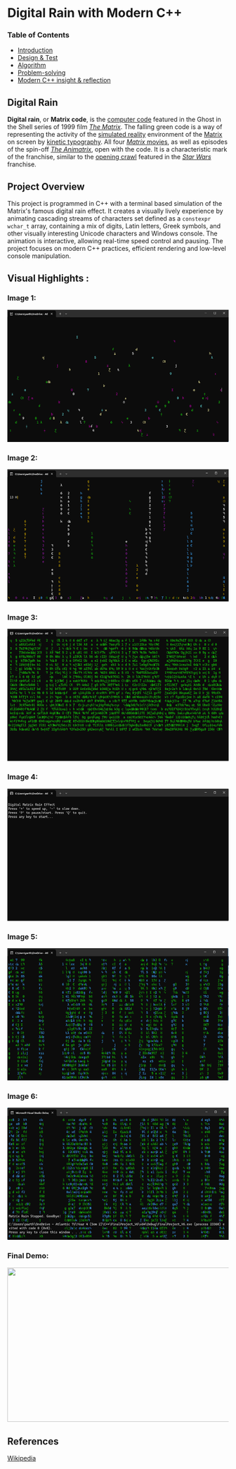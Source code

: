 # Digital Rain  with Modern C++


### Table of Contents
 - [Introduction](/docs/pages/Introduction.md)
 - [Design & Test](/docs/pages/Design&Test.md)
 - [Algorithm](/docs/pages/Algorithm.md)
 - [Problem-solving](/docs/pages/ProblemSolving.md)
 - [Modern C++ insight & reflection](/docs/pages/Insights.md)

## Digital Rain
**Digital rain**, or **Matrix code**, is the  [computer code](https://en.wikipedia.org/wiki/Source_code "Source code")   featured in the Ghost in the Shell series of 1999 film [_The Matrix_](https://en.wikipedia.org/wiki/The_Matrix "The Matrix"). The falling green code is a way of representing the activity of the [simulated reality](https://en.wikipedia.org/wiki/Simulated_reality "Simulated reality") environment of the [Matrix](https://en.wikipedia.org/wiki/Matrix_(fictional_universe) "Matrix (fictional universe)") on screen by [kinetic typography](https://en.wikipedia.org/wiki/Kinetic_typography "Kinetic typography"). All four [_Matrix_  movies](https://en.wikipedia.org/wiki/The_Matrix_(franchise) "The Matrix (franchise)"), as well as episodes of the spin-off _[The Animatrix](https://en.wikipedia.org/wiki/The_Animatrix)_, open with the code. It is a characteristic mark of the franchise, similar to the [opening crawl](https://en.wikipedia.org/wiki/Star_Wars_opening_crawl "Star Wars opening crawl") featured in the _[Star Wars](https://en.wikipedia.org/wiki/Star_Wars "Star Wars")_ franchise.

## Project Overview
This project is programmed in C++ with a terminal based simulation of the Matrix's famous digital rain effect. It creates a visually lively experience by animating cascading streams of characters set  defined as a `constexpr` `wchar_t` array, containing a mix of digits, Latin letters, Greek symbols, and other visually interesting Unicode characters and Windows console. The animation is interactive, allowing real-time speed control and pausing. The project focuses on modern C++ practices, efficient rendering and low-level console manipulation.

## Visual Highlights :
### Image 1:
<img src="https://raw.githubusercontent.com/par2hibATU/DigitalRain_Project.Cpp/main/docs/assets/images/1.png" width="650" height="300">

### Image 2:
<img src="https://raw.githubusercontent.com/par2hibATU/DigitalRain_Project.Cpp/main/docs/assets/images/2.png" width="650" height="300">

### Image 3:
<img src="https://raw.githubusercontent.com/par2hibATU/DigitalRain_Project.Cpp/main/docs/assets/images/3.png" width="650" height="300">

### Image 4:
<img src="https://raw.githubusercontent.com/par2hibATU/DigitalRain_Project.Cpp/main/docs/assets/images/4.png" width="650" height="300">

### Image 5:
<img src="https://raw.githubusercontent.com/par2hibATU/DigitalRain_Project.Cpp/main/docs/assets/images/5.png" width="650" height="300">

### Image 6:
<img src="https://raw.githubusercontent.com/par2hibATU/DigitalRain_Project.Cpp/main/docs/assets/images/6.png" width="650" height="300">

### Final Demo:
<img src="https://raw.githubusercontent.com/par2hibATU/DigitalRain_Project.Cpp/main/docs/assets/images/demo2.gif" width="550" height="350">



## References
[Wikipedia](https://en.wikipedia.org/wiki/Digital_rain)








